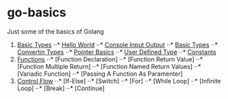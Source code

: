 go-basics
=========

Just some of the basics of Golang 


1. [Basic Types](https://github.com/vitorsvvv/go-basics/tree/master/01-Basic-Types)
⋅⋅* [Hello World](https://github.com/vitorsvvv/go-basics/blob/master/01-Basic-Types/01-Hello-World.go)
⋅⋅* [Console Input Output](https://github.com/vitorsvvv/go-basics/blob/master/01-Basic-Types/02-Console-Input-Output.go)
⋅⋅* [Basic Types](https://github.com/vitorsvvv/go-basics/blob/master/01-Basic-Types/03-Basic-Types.go)
⋅⋅* [Convertin Types](https://github.com/vitorsvvv/go-basics/blob/master/01-Basic-Types/04-Converting-Types.go)
⋅⋅* [Pointer Basics](https://github.com/vitorsvvv/go-basics/blob/master/01-Basic-Types/05-Pointer-Basics.go)
⋅⋅* [User Defined Type](https://github.com/vitorsvvv/go-basics/blob/master/01-Basic-Types/06-User-Defined-Type.go)
⋅⋅* [Constants](https://github.com/vitorsvvv/go-basics/blob/master/01-Basic-Types/07-Constants.go)
02. [Functions](https://github.com/vitorsvvv/go-basics/tree/master/01-Basic-Types)
⋅⋅* [Function Declaration]
⋅⋅* [Function Return Value]
⋅⋅* [Function Multiple Return]
⋅⋅* [Function Named Return Values]
⋅⋅* [Variadic Function]
⋅⋅* [Passing A Function As Paramenter]
03. [Control Flow](https://github.com/vitorsvvv/go-basics/tree/master/01-Basic-Types)
⋅⋅* [If-Else]
⋅⋅* [Switch]
⋅⋅* [For]
⋅⋅* [While Loop]
⋅⋅* [Infinite Loop]
⋅⋅* [Break]
⋅⋅* [Continue]

